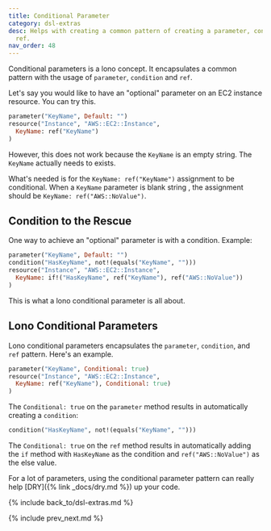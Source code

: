 ```yaml
---
title: Conditional Parameter
category: dsl-extras
desc: Helps with creating a common pattern of creating a parameter, condition, and
  ref.
nav_order: 48
---
```


Conditional parameters is a lono concept. It encapsulates a common pattern with the usage of `parameter`, `condition` and `ref`.

Let's say you would like to have an "optional" parameter on an EC2 instance resource. You can try this.

```ruby
parameter("KeyName", Default: "")
resource("Instance", "AWS::EC2::Instance",
  KeyName: ref("KeyName")
)
```

However, this does not work because the `KeyName` is an empty string. The `KeyName` actually needs to exists.

What's needed is for the `KeyName: ref("KeyName")` assignment to be conditional. When a `KeyName` parameter is blank string , the assignment should be `KeyName: ref("AWS::NoValue")`.

## Condition to the Rescue

One way to achieve an "optional" parameter is with a condition. Example:

```ruby
parameter("KeyName", Default: "")
condition("HasKeyName", not!(equals("KeyName", "")))
resource("Instance", "AWS::EC2::Instance",
  KeyName: if!("HasKeyName", ref("KeyName"), ref("AWS::NoValue"))
)
```

This is what a lono conditional parameter is all about.

## Lono Conditional Parameters

Lono conditional parameters encapsulates the `parameter`, `condition`, and `ref` pattern. Here's an example.

```ruby
parameter("KeyName", Conditional: true)
resource("Instance", "AWS::EC2::Instance",
  KeyName: ref("KeyName"), Conditional: true)
)
```

The `Conditional: true` on the `parameter` method results in automatically creating a `condition`:

```ruby
condition("HasKeyName", not!(equals("KeyName", "")))
```

The `Conditional: true` on the `ref` method results in automatically adding the `if` method with `HasKeyName` as the condition and `ref("AWS::NoValue")` as the else value.

For a lot of parameters, using the conditional parameter pattern can really help [DRY]({% link _docs/dry.md %}) up your code.

{% include back_to/dsl-extras.md %}

{% include prev_next.md %}
